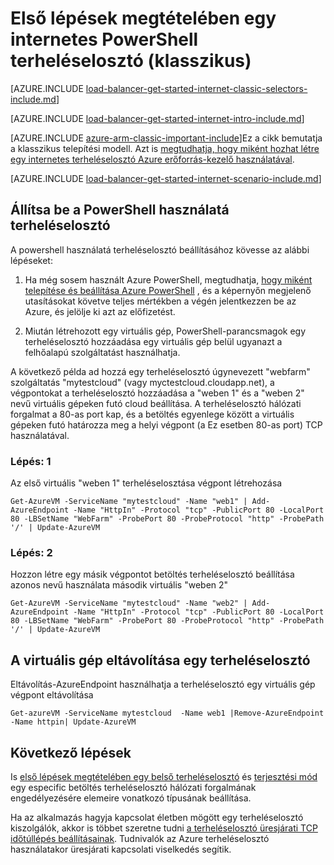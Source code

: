 <properties
   pageTitle="Első lépések megtételében szemben lévő terheléselosztó a PowerShell használatá Klasszikus módú internetes |} Microsoft Azure"
   description="Megtudhatja, hogy miként hozhat létre egy internetes terheléselosztó Klasszikus módú PowerShell használatával"
   services="load-balancer"
   documentationCenter="na"
   authors="sdwheeler"
   manager="carmonm"
   editor=""
   tags="azure-service-management"
/>
<tags
   ms.service="load-balancer"
   ms.devlang="na"
   ms.topic="get-started-article"
   ms.tgt_pltfrm="na"
   ms.workload="infrastructure-services"
   ms.date="04/05/2016"
   ms.author="sewhee" />

# <a name="get-started-creating-an-internet-facing-load-balancer-classic-in-powershell"></a>Első lépések megtételében egy internetes PowerShell terheléselosztó (klasszikus)

[AZURE.INCLUDE [load-balancer-get-started-internet-classic-selectors-include.md](../../includes/load-balancer-get-started-internet-classic-selectors-include.md)]

[AZURE.INCLUDE [load-balancer-get-started-internet-intro-include.md](../../includes/load-balancer-get-started-internet-intro-include.md)]

[AZURE.INCLUDE [azure-arm-classic-important-include](../../includes/azure-arm-classic-important-include.md)]Ez a cikk bemutatja a klasszikus telepítési modell. Azt is [megtudhatja, hogy miként hozhat létre egy internetes terheléselosztó Azure erőforrás-kezelő használatával](load-balancer-get-started-internet-arm-ps.md).

[AZURE.INCLUDE [load-balancer-get-started-internet-scenario-include.md](../../includes/load-balancer-get-started-internet-scenario-include.md)]



## <a name="set-up-load-balancer-using-powershell"></a>Állítsa be a PowerShell használatá terheléselosztó

A powershell használatá terheléselosztó beállításához kövesse az alábbi lépéseket:

1. Ha még sosem használt Azure PowerShell, megtudhatja, [hogy miként telepítése és beállítása Azure PowerShell](../../articles/powershell-install-configure.md) , és a képernyőn megjelenő utasításokat követve teljes mértékben a végén jelentkezzen be az Azure, és jelölje ki azt az előfizetést.


2. Miután létrehozott egy virtuális gép, PowerShell-parancsmagok egy terheléselosztó hozzáadása egy virtuális gép belül ugyanazt a felhőalapú szolgáltatást használhatja.

A következő példa ad hozzá egy terheléselosztó úgynevezett "webfarm" szolgáltatás "mytestcloud" (vagy myctestcloud.cloudapp.net), a végpontokat a terheléselosztó hozzáadása a "weben 1" és a "weben 2" nevű virtuális gépeken futó cloud beállítása. A terheléselosztó hálózati forgalmat a 80-as port kap, és a betöltés egyenlege között a virtuális gépeken futó határozza meg a helyi végpont (a Ez esetben 80-as port) TCP használatával.


### <a name="step-1"></a>Lépés: 1
Az első virtuális "weben 1" terheléselosztása végpont létrehozása

    Get-AzureVM -ServiceName "mytestcloud" -Name "web1" | Add-AzureEndpoint -Name "HttpIn" -Protocol "tcp" -PublicPort 80 -LocalPort 80 -LBSetName "WebFarm" -ProbePort 80 -ProbeProtocol "http" -ProbePath '/' | Update-AzureVM

### <a name="step-2"></a>Lépés: 2

Hozzon létre egy másik végpontot betöltés terheléselosztó beállítása azonos nevű használata második virtuális "weben 2"

    Get-AzureVM -ServiceName "mytestcloud" -Name "web2" | Add-AzureEndpoint -Name "HttpIn" -Protocol "tcp" -PublicPort 80 -LocalPort 80 -LBSetName "WebFarm" -ProbePort 80 -ProbeProtocol "http" -ProbePath '/' | Update-AzureVM

## <a name="remove-a-virtual-machine-from-a-load-balancer"></a>A virtuális gép eltávolítása egy terheléselosztó

Eltávolítás-AzureEndpoint használhatja a terheléselosztó egy virtuális gép végpont eltávolítása

    Get-azureVM -ServiceName mytestcloud  -Name web1 |Remove-AzureEndpoint -Name httpin| Update-AzureVM

## <a name="next-steps"></a>Következő lépések

Is [első lépések megtételében egy belső terheléselosztó](load-balancer-get-started-ilb-classic-ps.md) és [terjesztési mód](load-balancer-distribution-mode.md) egy especific betöltés terheléselosztó hálózati forgalmának engedélyezésére elemeire vonatkozó típusának beállítása.

Ha az alkalmazás hagyja kapcsolat életben mögött egy terheléselosztó kiszolgálók, akkor is többet szeretne tudni [a terheléselosztó üresjárati TCP időtúllépés beállításainak](load-balancer-tcp-idle-timeout.md). Tudnivalók az Azure terheléselosztó használatakor üresjárati kapcsolati viselkedés segítik.

